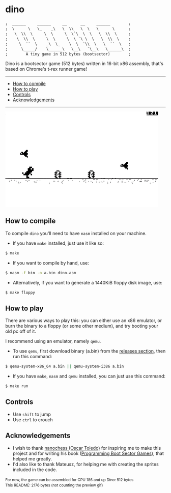 # dino

```
;  ______     ______     __      __     ______        ;
;  \      \   \_    _\   \  \\   \  \   \      \      ;
;   \  \\  \     \  \     \  \`\  \  \   \  \\  \     ;
;    \  \\  \     \  \     \  \ `\ \  \   \  \\  \    ;
;     \  ``  \    _\  \_    \  \  `\\  \   \  ``  \   ;
;      \_____/    \______\   \__\   `\__\   \______\  ;
;        A tiny game in 512 bytes (bootsector)        ;
```

Dino is a bootsector game (512 bytes) written in 16-bit x86 assembly, that's based on Chrome's t-rex runner game!

---
* [How to compile](#how-to-compile)
* [How to play](#how-to-play)
* [Controls](#controls)
* [Acknowledgements](#acknowledgements)
---

![preview.gif](./assets/preview.gif)

## How to compile
To compile `dino` you'll need to have `nasm` installed on your machine.

* If you have `make` installed, just use it like so:
```sh
$ make
```

* If you want to compile by hand, use:
```sh
$ nasm -f bin -o a.bin dino.asm
```

* Alternatively, if you want to generate a 1440KiB floppy disk image, use:
```sh
$ make floppy
```

## How to play
There are various ways to play this: you can either use an x86 emulator, or burn the binary to a floppy (or some other medium), and try booting your old pc off of it.

I recommend using an emulator, namely `qemu`.

* To use `qemu`, first download binary (a.bin) from the [releases section](https://github.com/franeklubi/dino/releases), then run this command:
```sh
$ qemu-system-x86_64 a.bin || qemu-system-i386 a.bin
```

* If you have `make`, `nasm` and `qemu` installed, you can just use this command:
```sh
$ make run
```

## Controls
* Use `shift` to jump
* Use `ctrl` to crouch

## Acknowledgements
* I wish to thank [nanochess (Oscar Toledo)](https://github.com/nanochess) for inspiring me to make this project and for writing his book ([Programming Boot Sector Games](https://nanochess.org/store.html)), that helped me greatly.
* I'd also like to thank Mateusz, for helping me with creating the sprites included in the code.


<small>
For now, the game can be assembled for CPU 186 and up
</small>
<small>
Dino: 512 bytes
</small>
<br>
<small>
This README: 2176 bytes (not counting the preview gif)
</small>

